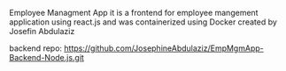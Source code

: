 Employee Managment App 
it is a frontend for employee mangement application using react.js and was containerized using Docker 
created by Josefin Abdulaziz

backend repo: https://github.com/JosephineAbdulaziz/EmpMgmApp-Backend-Node.js.git

